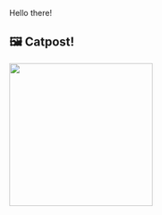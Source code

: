 Hello there!



## 🖼️ Catpost!

<sub>
    <img src="https://cdn2.thecatapi.com/images/b3p.jpg" height="256">
</sub>

